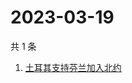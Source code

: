 # 2023-03-19

共 1 条

<!-- BEGIN -->
<!-- 最后更新时间 Sun Mar 19 2023 07:06:53 GMT+0800 (China Standard Time) -->

1. [土耳其支持芬兰加入北约](https://www.zhihu.com/search?q=%E5%9C%9F%E8%80%B3%E5%85%B6%E6%94%AF%E6%8C%81%E8%8A%AC%E5%85%B0%E5%8A%A0%E5%85%A5%E5%8C%97%E7%BA%A6)

<!-- END -->
